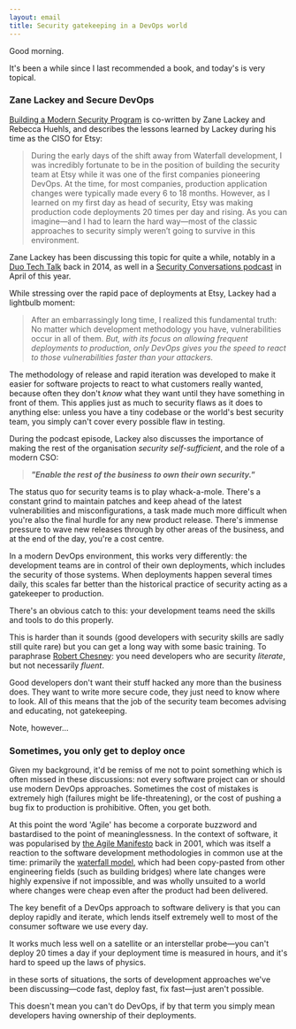 ```yaml
---
layout: email
title: Security gatekeeping in a DevOps world
---
```


Good morning.

It's been a while since I last recommended a book, and today's is very topical.

### Zane Lackey and Secure DevOps

[Building a Modern Security Program](https://www.safaribooksonline.com/library/view/building-a-modern/9781492044680/ch01.html) is co-written by Zane Lackey and Rebecca Huehls, and describes the lessons learned by Lackey during his time as the CISO for Etsy:

>During the early days of the shift away from Waterfall development, I was incredibly fortunate to be in the position of building the security team at Etsy while it was one of the first companies pioneering DevOps. At the time, for most companies, production application changes were typically made every 6 to 18 months. However, as I learned on my first day as head of security, Etsy was making production code deployments 20 times per day and rising. As you can imagine—and I had to learn the hard way—most of the classic approaches to security simply weren’t going to survive in this environment.

Zane Lackey has been discussing this topic for quite a while, notably in a [Duo Tech Talk](https://www.youtube.com/watch?v=scQyykJwTsQ) back in 2014, as well in a [Security Conversations podcast](https://overcast.fm/+NvEIQ62xg) in April of this year.

While stressing over the rapid pace of deployments at Etsy, Lackey had a lightbulb moment:

>After an embarrassingly long time, I realized this fundamental truth: No matter which development methodology you have, vulnerabilities occur in all of them. _But, with its focus on allowing frequent deployments to production, only DevOps gives you the speed to react to those vulnerabilities faster than your attackers._

The methodology of release and rapid iteration was developed to make it easier for software projects to react to what customers really wanted, because often they don't _know_ what they want until they have something in front of them. This applies just as much to security flaws as it does to anything else: unless you have a tiny codebase or the world's best security team, you simply can't cover every possible flaw in testing.

During the podcast episode, Lackey also discusses the importance of making the rest of the organisation *security self-sufficient*, and the role of a modern CSO:

>_**"Enable the rest of the business to own their own security."**_

The status quo for security teams is to play whack-a-mole. There's a constant grind to maintain patches and keep ahead of the latest vulnerabilities and misconfigurations, a task made much more difficult when you're also the final hurdle for any new product release. There's immense pressure to wave new releases through by other areas of the business, and at the end of the day, you're a cost centre.

In a modern DevOps environment, this works very differently: the development teams are in control of their own deployments, which includes the security of those systems. When deployments happen several times daily, this scales far better than the historical practice of security acting as a gatekeeper to production. 

There's an obvious catch to this: your development teams need the skills and tools to do this properly. 

This is harder than it sounds (good developers with security skills are sadly still quite rare) but you can get a long way with some basic training. To paraphrase [Robert Chesney](https://markeldo.com/Email-update-Technical-literacy-vs-fluency-blockchain-and-OSCP-proctoring/): you need developers who are security *literate*, but not necessarily *fluent*. 

Good developers don't want their stuff hacked any more than the business does. They want to write more secure code, they just need to know where to look. All of this means that the job of the security team becomes advising and educating, not gatekeeping.

Note, however...

### Sometimes, you only get to deploy once

Given my background, it'd be remiss of me not to point something which is often missed in these discussions: not every software project can or should use modern DevOps approaches. Sometimes the cost of mistakes is extremely high (failures might be life-threatening), or the cost of pushing a bug fix to production is prohibitive. Often, you get both.

At this point the word 'Agile' has become a corporate buzzword and bastardised to the point of meaninglessness. In the context of software, it was popularised by [the Agile Manifesto](http://agilemanifesto.org/) back in 2001, which was itself a reaction to the software development methodologies in common use at the time: primarily the [waterfall model](https://en.wikipedia.org/wiki/Waterfall_model), which had been copy-pasted from other engineering fields (such as building bridges) where late changes were highly expensive if not impossible, and was wholly unsuited to a world where changes were cheap even after the product had been delivered.

The key benefit of a DevOps approach to software delivery is that you can deploy rapidly and iterate, which lends itself extremely well to most of the consumer software we use every day. 

It works much less well on a satellite or an interstellar probe—you can't deploy 20 times a day if your deployment time is measured in hours, and it's hard to speed up the laws of physics.

in these sorts of situations, the sorts of development approaches we've been discussing—code fast, deploy fast, fix fast—just aren't possible. 

This doesn't mean you can't do DevOps, if by that term you simply mean developers having ownership of their deployments.